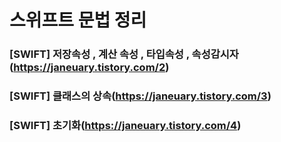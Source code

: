 # 스위프트 문법 정리

### [SWIFT] 저장속성 , 계산 속성 , 타입속성 , 속성감시자(https://janeuary.tistory.com/2)
### [SWIFT] 클래스의 상속(https://janeuary.tistory.com/3)
### [SWIFT] 초기화(https://janeuary.tistory.com/4)
